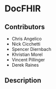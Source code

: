 # DocFHIR

## Contributors
* Chris Angelico
* Nick Cicchetti
* Spencer Diernbach
* Khristian Morel
* Vincent Pillinger
* Derek Raines

## Description

